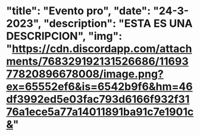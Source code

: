 # "title": "Evento pro", "date": "24-3-2023", "description": "ESTA ES UNA DESCRIPCION", "img": "https://cdn.discordapp.com/attachments/768329192131526686/1169377820896678008/image.png?ex=65552ef6&is=6542b9f6&hm=46df3992ed5e03fac793d6166f932f3176a1ece5a77a14011891ba91c7e1901c&"

